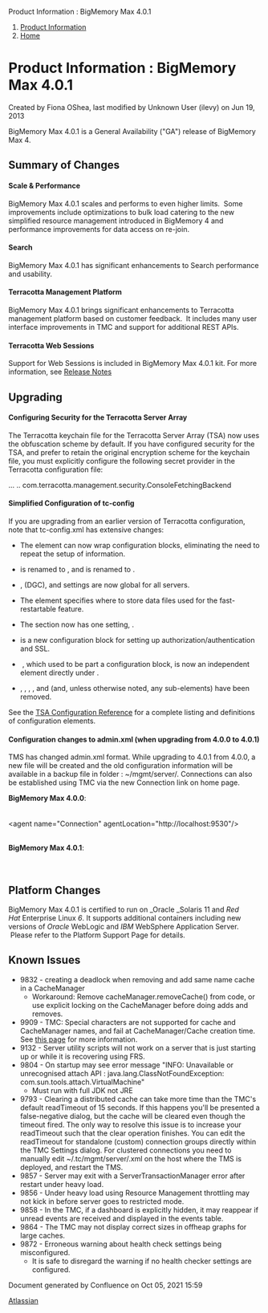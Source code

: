 Product Information : BigMemory Max 4.0.1  

1.  [Product Information](index)
2.  [Home](Home)

Product Information : BigMemory Max 4.0.1
=========================================

Created by Fiona OShea, last modified by Unknown User (ilevy) on Jun 19, 2013

BigMemory Max 4.0.1 is a General Availability ("GA") release of BigMemory Max 4.

Summary of Changes 
-------------------

#### Scale & Performance

BigMemory Max 4.0.1 scales and performs to even higher limits.  Some improvements include optimizations to bulk load catering to the new simplified resource management introduced in BigMemory 4 and performance improvements for data access on re-join.

#### Search

BigMemory Max 4.0.1 has significant enhancements to Search performance and usability.

#### Terracotta Management Platform

BigMemory Max 4.0.1 brings significant enhancements to Terracotta management platform based on customer feedback.  It includes many user interface improvements in TMC and support for additional REST APIs.

#### Terracotta Web Sessions

Support for Web Sessions is included in BigMemory Max 4.0.1 kit. For more information, see [Release Notes](Web+Sessions+4.0.0)  

Upgrading
---------

#### Configuring Security for the Terracotta Server Array

The Terracotta keychain file for the Terracotta Server Array (TSA) now uses the obfuscation scheme by default. If you have configured security for the TSA, and prefer to retain the original encryption scheme for the keychain file, you must explicitly configure the following secret provider in the Terracotta configuration file:

  
<servers security="true">  
...  
  <server ... >  
    <security>  
      <keychain>  
        ..  
        <secret-provider>com.terracotta.management.security.ConsoleFetchingBackend</secret-provider>  

#### Simplified Configuration of tc-config

If you are upgrading from an earlier version of Terracotta configuration, note that tc-config.xml has extensive changes:

*   The <mirror-group> element can now wrap <server> configuration blocks, eliminating the need to repeat the setup of <server> information.
*   <dso-port> is renamed to <tsa-port>, and <l2-group-port> is renamed to <tsa-group-port>.
*   <client-reconnect-window>, <garbage-collection> (DGC), and <restartable> settings are now global for all servers.  
    
*   The <data> element specifies where to store data files used for the fast-restartable feature.
*   The <clients> section now has one setting, <logs>.
*   <security> is a new configuration block for setting up authorization/authentication and SSL.
*    <offheap>, which used to be part a <persistence> configuration block, is now an independent element directly under <server>.
*   <dso>, <system>, <statistics>, <persistence>, and <ha> (and, unless otherwise noted, any sub-elements) have been removed.

See the [TSA Configuration Reference](http://terracotta.org/documentation/bigmemorymax/terracotta-server-array/config-reference) for a complete listing and definitions of configuration elements.

#### Configuration changes to admin.xml (when upgrading from 4.0.0 to 4.0.1)

TMS has changed admin.xml format. While upgrading to 4.0.1 from 4.0.0, a new file will be created and the old configuration information will be available in a backup file in folder : ~/mgmt/server/. Connections can also be established using TMC via the new Connection link on home page.

**BigMemory Max 4.0.0**:  
<monitoredClusters>  
<cluster id="MyLocalCluster">  
<agent name="Connection" agentLocation="http://localhost:9530"/\>  
</cluster>  
</monitoredClusters>

**BigMemory Max 4.0.1**:  
<monitoredClusters>  
<cluster id="MyLocalCluster" agentLocation="[http://localhost:9530](http://localhost:9530)" />  
</monitoredClusters>

Platform Changes
----------------

BigMemory Max 4.0.1 is certified to run on _Oracle _Solaris 11 and _Red Hat_ Enterprise Linux _6_. It supports additional containers including new versions of _Oracle_ WebLogic and _IBM_ WebSphere Application Server.  Please refer to the Platform Support Page for details.

Known Issues
------------

*   9832 - creating a deadlock when removing and add same name cache in a CacheManager  
    *   Workaround: Remove cacheManager.removeCache() from code, or use explicit locking on the CacheManager before doing adds and removes.
*   9909 - TMC: Special characters are not supported for cache and CacheManager names, and fail at CacheManager/Cache creation time. See [this page](http://terracotta.org/documentation/tms/tms-troubleshooting#bad-name) for more information.
*   9132 - Server utility scripts will not work on a server that is just starting up or while it is recovering using FRS.
*   9804 - On startup may see error message "INFO: Unavailable or unrecognised attach API : java.lang.ClassNotFoundException: com.sun.tools.attach.VirtualMachine"  
    *   Must run with full JDK not JRE
*   9793 - Clearing a distributed cache can take more time than the TMC's default readTimeout of 15 seconds. If this happens you'll be presented a false-negative dialog, but the cache will be cleared even though the timeout fired. The only way to resolve this issue is to increase your readTimeout such that the clear operation finishes. You can edit the readTimeout for standalone (custom) connection groups directly within the TMC Settings dialog. For clustered connections you need to manually edit ~/.tc/mgmt/server/<user>.xml on the host where the TMS is deployed, and restart the TMS.
*   9857 - Server may exit with a ServerTransactionManager error after restart under heavy load.
*   9856 - Under heavy load using Resource Management throttling may not kick in before server goes to restricted mode.
*   9858 - In the TMC, if a dashboard is explicitly hidden, it may reappear if unread events are received and displayed in the events table.
*   9864 - The TMC may not display correct sizes in offheap graphs for large caches.
*   9872 - Erroneous warning about health check settings being misconfigured.   
    *   It is safe to disregard the warning if no health checker settings are configured.  [](https://jira.terracotta.org/jira/browse/DEV-9872)  
        

Document generated by Confluence on Oct 05, 2021 15:59

[Atlassian](http://www.atlassian.com/)